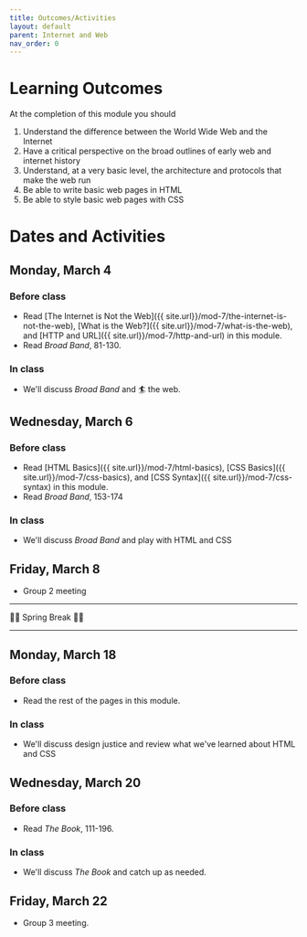 ```yaml
---
title: Outcomes/Activities
layout: default
parent: Internet and Web
nav_order: 0
---
```


# Learning Outcomes

At the completion of this module you should

1. Understand the difference between the World Wide Web and the Internet
2. Have a critical perspective on the broad outlines of early web and internet history
3. Understand, at a very basic level, the architecture and protocols that make the web run
3. Be able to write basic web pages in HTML
4. Be able to style basic web pages with CSS

# Dates and Activities

## Monday, March 4

### Before class

- Read [The Internet is Not the Web]({{ site.url}}/mod-7/the-internet-is-not-the-web), [What is the Web?]({{ site.url}}/mod-7/what-is-the-web), and [HTTP and URL]({{ site.url}}/mod-7/http-and-url) in this module.
- Read *Broad Band*, 81-130.

### In class

- We'll discuss *Broad Band* and 🏄 the web.

## Wednesday, March 6

### Before class

- Read [HTML Basics]({{ site.url}}/mod-7/html-basics), [CSS Basics]({{ site.url}}/mod-7/css-basics), and [CSS Syntax]({{ site.url}}/mod-7/css-syntax) in this module.
- Read *Broad Band*, 153-174

### In class

- We'll discuss *Broad Band* and play with HTML and CSS

## Friday, March 8

- Group 2 meeting

---

🌱🌱 Spring Break 🌱🌱

---

## Monday, March 18

### Before class

- Read the rest of the pages in this module.

### In class

- We'll discuss design justice and review what we've learned about HTML and CSS

## Wednesday, March 20

### Before class

- Read *The Book*, 111-196.

### In class

- We'll discuss *The Book* and catch up as needed.

## Friday, March 22

- Group 3 meeting.